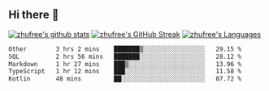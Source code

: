 ## Hi there 👋
[![zhufree's github stats](https://github-readme-stats.vercel.app/api?username=zhufree&show_icons=true&count_private=true)](https://github.com/anuraghazra/github-readme-stats)
[![zhufree's GitHub Streak](https://streak-stats.demolab.com/?user=zhufree)](https://git.io/streak-stats)
[![zhufree's Languages](https://github-readme-stats.vercel.app/api/top-langs/?username=zhufree&layout=compact&langs_count=10)](https://github.com/anuraghazra/github-readme-stats)
<!--START_SECTION:waka-->

```txt
Other        3 hrs 2 mins    ███████▒░░░░░░░░░░░░░░░░░   29.15 %
SQL          2 hrs 56 mins   ███████░░░░░░░░░░░░░░░░░░   28.12 %
Markdown     1 hr 27 mins    ███▒░░░░░░░░░░░░░░░░░░░░░   13.96 %
TypeScript   1 hr 12 mins    ███░░░░░░░░░░░░░░░░░░░░░░   11.58 %
Kotlin       48 mins         ██░░░░░░░░░░░░░░░░░░░░░░░   07.72 %
```

<!--END_SECTION:waka-->

<!--
**zhufree/zhufree** is a ✨ _special_ ✨ repository because its `README.md` (this file) appears on your GitHub profile.

Here are some ideas to get you started:

- 🔭 I’m currently working on ...
- 🌱 I’m currently learning ...
- 👯 I’m looking to collaborate on ...
- 🤔 I’m looking for help with ...
- 💬 Ask me about ...
- 📫 How to reach me: ...
- 😄 Pronouns: ...
- ⚡ Fun fact: ...
-->
